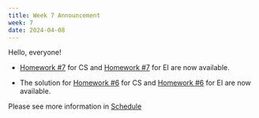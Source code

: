 ```yaml
---
title: Week 7 Announcement
week: 7
date: 2024-04-08
---
```

Hello, everyone!

- [Homework #7](https://basics.sjtu.edu.cn/~yangqizhe/pdf/la2024s/homework/LA-hw7forCS.pdf)  for CS and [Homework #7](https://basics.sjtu.edu.cn/~yangqizhe/pdf/la2024s/homework/LA-hw7forEI.pdf)  for EI 
are now available.

- The solution for [Homework #6](https://basics.sjtu.edu.cn/~yangqizhe/pdf/la2024s/homework/LA-hw6forCS.pdf)  for CS and [Homework #6](https://basics.sjtu.edu.cn/~yangqizhe/pdf/la2024s/homework/LA-hw6forEI.pdf)  for EI 
are now available. 

 Please see more information in [Schedule](../schedule)